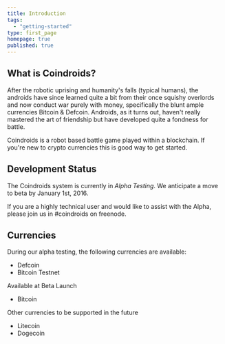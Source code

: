 ```yaml
---
title: Introduction
tags: 
  - "getting-started"
type: first_page
homepage: true
published: true
---
```


## What is Coindroids?

After the robotic uprising and humanity's falls (typical humans), the androids have since learned quite a bit from their once squishy overlords and now conduct war purely with money, specifically the blunt ample currencies Bitcoin & Defcoin. Androids, as it turns out, haven't really mastered the art of friendship but have developed quite a fondness for battle.

Coindroids is a robot based battle game played within a blockchain. If you're new to crypto currencies this is good way to get started.

## Development Status

The Coindroids system is currently in *Alpha Testing*. We anticipate a move to beta by January 1st, 2016. 

If you are a highly technical user and would like to assist with the Alpha, please join us in #coindroids on freenode.  

## Currencies

During our alpha testing, the following currencies are available:

* Defcoin
* Bitcoin Testnet

Available at Beta Launch
 
* Bitcoin 

Other currencies to be supported in the future

* Litecoin
* Dogecoin
